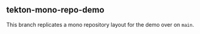 ## tekton-mono-repo-demo

This branch replicates a mono repository layout for the demo over on `main`.
